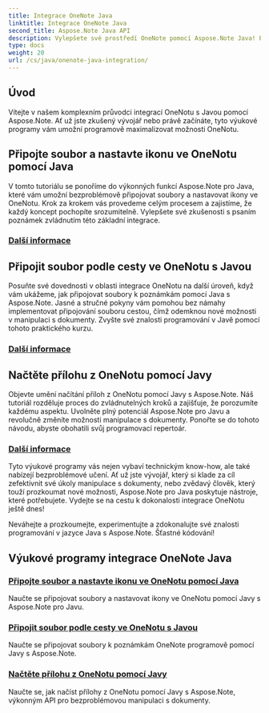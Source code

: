 ```yaml
---
title: Integrace OneNote Java
linktitle: Integrace OneNote Java
second_title: Aspose.Note Java API
description: Vylepšete své prostředí OneNote pomocí Aspose.Note Java! Prozkoumejte výukové programy pro připojování souborů, nastavení ikon a načítání příloh programově pomocí Javy.
type: docs
weight: 20
url: /cs/java/onenote-java-integration/
---
```

## Úvod

Vítejte v našem komplexním průvodci integrací OneNotu s Javou pomocí Aspose.Note. Ať už jste zkušený vývojář nebo právě začínáte, tyto výukové programy vám umožní programově maximalizovat možnosti OneNotu.

## Připojte soubor a nastavte ikonu ve OneNotu pomocí Java
V tomto tutoriálu se ponoříme do výkonných funkcí Aspose.Note pro Java, které vám umožní bezproblémově připojovat soubory a nastavovat ikony ve OneNotu. Krok za krokem vás provedeme celým procesem a zajistíme, že každý koncept pochopíte srozumitelně. Vylepšete své zkušenosti s psaním poznámek zvládnutím této základní integrace.

### [Další informace](./attach-file-and-set-icon/)

## Připojit soubor podle cesty ve OneNotu s Javou
Posuňte své dovednosti v oblasti integrace OneNotu na další úroveň, když vám ukážeme, jak připojovat soubory k poznámkám pomocí Java s Aspose.Note. Jasné a stručné pokyny vám pomohou bez námahy implementovat připojování souboru cestou, čímž odemknou nové možnosti v manipulaci s dokumenty. Zvyšte své znalosti programování v Javě pomocí tohoto praktického kurzu.

### [Další informace](./attach-file-by-path/)

## Načtěte přílohu z OneNotu pomocí Javy
Objevte umění načítání příloh z OneNotu pomocí Javy s Aspose.Note. Náš tutoriál rozděluje proces do zvládnutelných kroků a zajišťuje, že porozumíte každému aspektu. Uvolněte plný potenciál Aspose.Note pro Javu a revolučně změníte možnosti manipulace s dokumenty. Ponořte se do tohoto návodu, abyste obohatili svůj programovací repertoár.

### [Další informace](./retrieve-attachment/)

Tyto výukové programy vás nejen vybaví technickým know-how, ale také nabízejí bezproblémové učení. Ať už jste vývojář, který si klade za cíl zefektivnit své úkoly manipulace s dokumenty, nebo zvědavý člověk, který touží prozkoumat nové možnosti, Aspose.Note pro Java poskytuje nástroje, které potřebujete. Vydejte se na cestu k dokonalosti integrace OneNotu ještě dnes!

Neváhejte a prozkoumejte, experimentujte a zdokonalujte své znalosti programování v jazyce Java s Aspose.Note. Šťastné kódování!
## Výukové programy integrace OneNote Java
### [Připojte soubor a nastavte ikonu ve OneNotu pomocí Java](./attach-file-and-set-icon/)
Naučte se připojovat soubory a nastavovat ikony ve OneNotu pomocí Javy s Aspose.Note pro Javu.
### [Připojit soubor podle cesty ve OneNotu s Javou](./attach-file-by-path/)
Naučte se připojovat soubory k poznámkám OneNote programově pomocí Javy s Aspose.Note.
### [Načtěte přílohu z OneNotu pomocí Javy](./retrieve-attachment/)
Naučte se, jak načíst přílohy z OneNotu pomocí Javy s Aspose.Note, výkonným API pro bezproblémovou manipulaci s dokumenty.